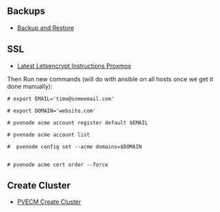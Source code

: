 

## Backups

* [Backup and Restore](https://pve.proxmox.com/wiki/Backup_and_Restore)

## SSL


* [Latest Letsencrypt Instructions Proxmox](https://pve.proxmox.com/wiki/Certificate_Management)

Then Run new commands (will do with ansible on all hosts once we get it done manually):

```
# export EMAIL='timo@someemail.com'

# export DOMAIN='website.com'

# pvenode acme account register default $EMAIL

# pvenode acme account list

#  pvenode config set --acme domains=$DOMAIN


# pvenode acme cert order --force

```

## Create Cluster

* [PVECM Create Cluster](https://pve.proxmox.com/wiki/Cluster_Manager#pvecm_create_cluster)
